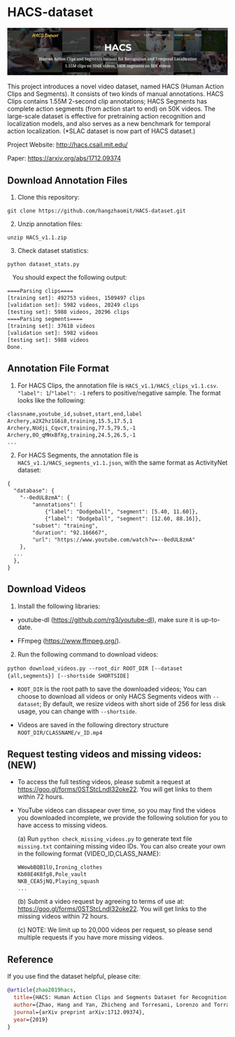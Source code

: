 # HACS-dataset

<img src="./teaser.png"/>

This project introduces a novel video dataset, named HACS (Human Action Clips and Segments). It consists of two kinds of manual annotations. HACS Clips contains 1.55M 2-second clip annotations; HACS Segments has complete action segments (from action start to end) on 50K videos. The large-scale dataset is effective for pretraining action recognition and localization models, and also serves as a new benchmark for temporal action localization. (*SLAC dataset is now part of HACS dataset.)

Project Website: http://hacs.csail.mit.edu/

Paper: https://arxiv.org/abs/1712.09374

## Download Annotation Files
1. Clone this repository:
```
git clone https://github.com/hangzhaomit/HACS-dataset.git
```
2. Unzip annotation files:
```
unzip HACS_v1.1.zip
```
3. Check dataset statistics:
```
python dataset_stats.py
```
&nbsp;&nbsp; You should expect the following output:
```
====Parsing clips====
[training set]: 492753 videos, 1509497 clips
[validation set]: 5982 videos, 20249 clips
[testing set]: 5988 videos, 20296 clips
====Parsing segments====
[training set]: 37618 videos
[validation set]: 5982 videos
[testing set]: 5988 videos
Done.
```

## Annotation File Format
1. For HACS Clips, the annotation file is ```HACS_v1.1/HACS_clips_v1.1.csv```. ```"label": 1```/```"label": -1``` refers to positive/negative sample. The format looks like the following:
```
classname,youtube_id,subset,start,end,label
Archery,a2X2hz1G6i8,training,15.5,17.5,1
Archery,NUdji_CqvcY,training,77.5,79.5,-1
Archery,0O_qMHxBfXg,training,24.5,26.5,-1
...
```

2. For HACS Segments, the annotation file is ```HACS_v1.1/HACS_segments_v1.1.json```, with the same format as ActivityNet dataset:
```
{
  "database": {
    "--0edUL8zmA": {
        "annotations": [
            {"label": "Dodgeball", "segment": [5.40, 11.60]},
            {"label": "Dodgeball", "segment": [12.60, 88.16]},
        "subset": "training",
        "duration": "92.166667",
        "url": "https://www.youtube.com/watch?v=--0edUL8zmA"
    },
  ...
  },
}
```

## Download Videos
1. Install the following libraries:

-  youtube-dl (https://github.com/rg3/youtube-dl), make sure it is up-to-date.

-  FFmpeg (https://www.ffmpeg.org/).

2. Run the following command to download videos:

```python download_videos.py --root_dir ROOT_DIR [--dataset {all,segments}] [--shortside SHORTSIDE]```

- ```ROOT_DIR``` is the root path to save the downloaded videos;
You can choose to download all videos or only HACS Segments videos with ```--dataset```;
By default, we resize videos with short side of 256 for less disk usage, you can change with ```--shortside```.

- Videos are saved in the following directory structure ```ROOT_DIR/CLASSNAME/v_ID.mp4```

## Request testing videos and missing videos: (NEW)

- To access the full testing videos, please submit a request at https://goo.gl/forms/0STStcLndI32oke22. You will get links to them within 72 hours.

- YouTube videos can dissapear over time, so you may find the videos you downloaded incomplete, we provide the following solution for you to have access to missing videos.

    (a) Run ```python check_missing_videos.py``` to generate text file ```missing.txt``` containing missing video IDs. You can also create your own in the following format {VIDEO_ID,CLASS_NAME}:
    ```
    WWowbBQB1lU,Ironing_clothes
    Kb08E4K8fg8,Pole_vault
    NKB_CEA5jNQ,Playing_squash
    ...
    ```
    (b) Submit a video request by agreeing to terms of use at: https://goo.gl/forms/0STStcLndI32oke22. You will get links to the missing videos within 72 hours.

    (c) NOTE: We limit up to 20,000 videos per request, so please send multiple requests if you have more missing videos.


## Reference
If you use find the dataset helpful, please cite:
```bibtex
@article{zhao2019hacs,
  title={HACS: Human Action Clips and Segments Dataset for Recognition and Temporal Localization},
  author={Zhao, Hang and Yan, Zhicheng and Torresani, Lorenzo and Torralba, Antonio},
  journal={arXiv preprint arXiv:1712.09374},
  year={2019}
}
```

